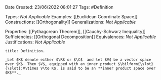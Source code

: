 <div class="topSpace"></div>

Date Created: 23/06/2022 08:01:27
Tags: #Definition

Types: _Not Applicable_
Examples: [[Euclidean Coordinate Space]]
Constructions: [[Orthogonality]]
Generalizations: _Not Applicable_

Properties: [[Pythagorean Theorem]], [[Cauchy-Schwarz Inequality]]
Sufficiencies: [[Orthogonal Decomposition]]
Equivalences: _Not Applicable_
Justifications: _Not Applicable_

``` ad-Definition
title: Definition.

_Let $K$ denote either $\R$ or $\C$  and let $V$ be a vector space over $K$. Then $V$, equipped with an inner product $\bilform{\slot}{\slot}:V\times V\to K$, is said to be an **inner product space over $K$**._

```
